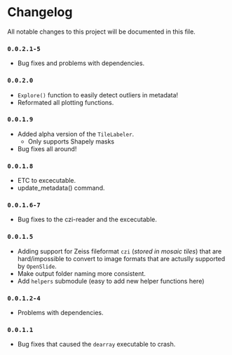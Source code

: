 # Changelog

All notable changes to this project will be documented in this file.

### `0.0.2.1-5`
- Bug fixes and problems with dependencies.

### `0.0.2.0`
- `Explore()` function to easily detect outliers in metadata!
- Reformated all plotting functions.

### `0.0.1.9`
- Added alpha version of the ``TileLabeler``.
  - Only supports Shapely masks
- Bug fixes all around!


### `0.0.1.8`
- ETC to excecutable.
- update_metadata() command.

### `0.0.1.6-7`
- Bug fixes to the czi-reader and the excecutable.


### `0.0.1.5`
- Adding support for Zeiss fileformat `czi` (_stored in mosaic tiles_) that are hard/impossible to convert to image formats that are actuslly supported by `OpenSlide`.
- Make output folder naming more consistent.
- Add `helpers` submodule (easy to add new helper functions here)

### `0.0.1.2-4`
- Problems with dependencies.


### `0.0.1.1`
- Bug fixes that caused the `dearray` executable to crash.
